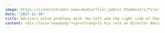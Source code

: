 ```yaml
---
image: https://sinnerschrader.news/media/filer_public_thumbnails/filer_public/9a/16/9a160e55-7b17-41d4-9c62-7092359e2831/700px_breite_fabian-toennesmann_.png__480x288_q85_crop_subsampling-2_upscale.png
date: "2017-11-30"
title: Advisors solve problems with the left and the right side of their brains
content: <div class="newsbody"><p><strong>In his role as Director Advisory, Fabian Tönnesmann aligns the interests of clients' top management with the user-centred digital product roadmap. He is thus actively shaping the digital transformation for clients in conjunction with their executive management. <br/>We asked him a few questions about this&#58;</strong></p><p><strong>Fabian, you are the first Director Advisory at SinnerSchrader. <br/>Why is now the right time for this?</strong></p><p>I think the best answer to this is our book on the development of transformational products. The book positions SinnerSchrader as a digital product manufacturer that actually transforms companies by successfully developing digital products.<br/>Two things are important here&#58; developing user relevant products, and ultimately linking them with the company's available assets, i.e. integrating them in the economic and cultural context. Advisory is about communicating, enabling and integrating insights, interests and factors in both directions&#58; to the users and to the stakeholders in the company. Also, this often involves adjusting existing business models or developing new ones.</p><p><strong>What kind of expertise needs to be applied in order to complete a job of this kind?</strong></p><p>Advisors who like to solve problems with the left and right sides of their brain are challenged here&#58; it is necessary to apply a highly user-centred understanding in terms of digital products and their development as well as a strong commercial interest in terms of the actions, structure and functionality of companies. A high level of empathy for both worlds generates access.<br/>Degrees such as business IT or economics in combination with communication or social sciences are particularly useful here.</p><p><strong>Are there specific sectors that particularly need you right now in the context of digitalisation?</strong></p><p>I wouldn't say that there is one specific sector. Lots of companies need to act now in order to avoid losing momentum and market share to the new digital competitors. Companies are now under pressure to innovate, and there is pent-up demand in the financial services, automotive, retail and telecommunications industries, in the energy sector, in fact wherever there are major challenges in integrating digital customer interfaces at the heart of the company.</p><p><strong>Many firms are buying the “advisory” service and thus also ceding responsibility as a company - why does that make so much sense?</strong></p><p>Essentially, the level of complexity in terms of digitalisation issues within large corporations is very high indeed – nearly all functions need to be involved and cooperate. Corporations benefit from being perceived as highly motivated&#58;<br/>There is the <strong>inspiration</strong> from outside, which can often lead to the disruption required to get things done. Then there is also an <strong>involvement in digital issues</strong> that can be achieved via co-creation. Often, the management does not have many internal allies, and joins forces with external advisors to create a team with digital kindred spirits, almost a small start-up, that helps them to enthuse stakeholders, and build and integrate new products or even a new business model together. And of course, <strong>knowledge transfer</strong> of new skills, tools and mindsets takes place.</p><p><strong>What has to be done to get as many people as possible in the company on board?</strong></p><p>Integrating in product development co-creatively from the outset, showing them new ways and, above all, letting them experience it. Only then will change be effective. People are also managers here. And via ownership among these stakeholders, starting up the system and establishing interdisciplinary digital product development among executive management.</p><p><strong>What are you especially proud of in your career so far?</strong></p><p>That's an interesting question. I'm actually proud of having supported an energy corporation and helped it to think strategically from the customer's perspective rather than that of the market.</p><p><strong>And how do you switch off when you put your device down?</strong></p><p>Usually with sport. I always go for a run in the evening. That's the physical “wind-down”, then the mental switching-off starts through classical music (OK, I need a device again for that ;-))!</p><p><a class="news-backlink" href="/en/"><svg class="svg-ico svg-ico--arrow-left"><use xlink&#58;href="#arrow-down"></use></svg>Back to the overview</a></p></div>
---
```

